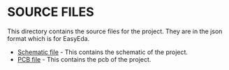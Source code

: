 # SOURCE FILES

This directory contains the source files for the project. They are in the json format which is for EasyEda.

- [Schematic file](./moana-lf-robot.json) - This contains the schematic of the project.
- [PCB file](./smooth-tracks.json) - This contains the pcb of the project.
